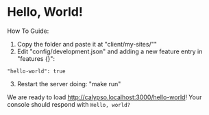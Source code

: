 # Hello, World!

How To Guide:

1. Copy the folder and paste it at "client/my-sites/""
2. Edit "config/development.json" and adding a new feature entry in "features {}":

```
"hello-world": true
```

3. Restart the server doing: "make run"

We are ready to load http://calypso.localhost:3000/hello-world! Your console should respond with `Hello, world?` 
